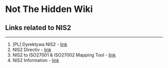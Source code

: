 # Not The Hidden Wiki

## Links related to NIS2
-----

1. [PL] Dyrektywa NIS2 - [link](https://eur-lex.europa.eu/legal-content/PL/TXT/PDF/?uri=CELEX:32022L2555)
2. NIS2 Directiv - [link](https://eur-lex.europa.eu/legal-content/EN/TXT/PDF/?uri=CELEX:32022L2555&from=EN)
3. NIS2 to ISO27001 & ISO27002 Mapping Tool - [link](https://www.huntandhackett.com/blog/iso-mapping-tool)
4. NIS2 Information - [link](https://www.nis-2-directive.com/)
